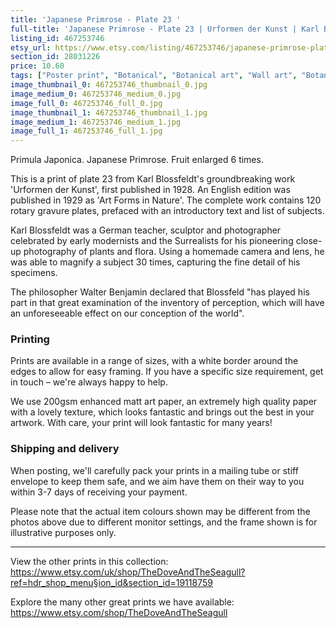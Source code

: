 ```yaml
---
title: 'Japanese Primrose - Plate 23 '
full-title: 'Japanese Primrose - Plate 23 | Urformen der Kunst | Karl Blossfeldt | Botanical print, wall art, room decor, black & white, sepia, vintage'
listing_id: 467253746
etsy_url: https://www.etsy.com/listing/467253746/japanese-primrose-plate-23-urformen-der?utm_source=site&utm_medium=api&utm_campaign=api
section_id: 28031226
price: 10.60
tags: ["Poster print", "Botanical", "Botanical art", "Wall art", "Botanical poster", "Photograph", "Vintage", "Black and white", "Sepia", "Minimal", "High quality print", "Botanical print", "Urformen der Kunst"]
image_thumbnail_0: 467253746_thumbnail_0.jpg
image_medium_0: 467253746_medium_0.jpg
image_full_0: 467253746_full_0.jpg
image_thumbnail_1: 467253746_thumbnail_1.jpg
image_medium_1: 467253746_medium_1.jpg
image_full_1: 467253746_full_1.jpg
---
```

Primula Japonica. Japanese Primrose. Fruit enlarged 6 times.

This is a print of plate 23 from Karl Blossfeldt&#39;s groundbreaking work &#39;Urformen der Kunst&#39;, first published in 1928. An English edition was published in 1929 as &#39;Art Forms in Nature&#39;. The complete work contains 120 rotary gravure plates, prefaced with an introductory text and list of subjects.

Karl Blossfeldt was a German teacher, sculptor and photographer celebrated by early modernists and the Surrealists for his pioneering close-up photography of plants and flora. Using a homemade camera and lens, he was able to magnify a subject 30 times, capturing the fine detail of his specimens.

The philosopher Walter Benjamin declared that Blossfeld &quot;has played his part in that great examination of the inventory of perception, which will have an unforeseeable effect on our conception of the world&quot;. 

### Printing

Prints are available in a range of sizes, with a white border around the edges to allow for easy framing. If you have a specific size requirement, get in touch – we&#39;re always happy to help.

We use 200gsm enhanced matt art paper, an extremely high quality paper with a lovely texture, which looks fantastic and brings out the best in your artwork. With care, your print will look fantastic for many years!

### Shipping and delivery

When posting, we&#39;ll carefully pack your prints in a mailing tube or stiff envelope to keep them safe, and we aim have them on their way to you within 3-7 days of receiving your payment.

Please note that the actual item colours shown may be different from the photos above due to different monitor settings, and the frame shown is for illustrative purposes only.

---

View the other prints in this collection: https://www.etsy.com/uk/shop/TheDoveAndTheSeagull?ref=hdr_shop_menu§ion_id&section_id=19118759

Explore the many other great prints we have available: https://www.etsy.com/shop/TheDoveAndTheSeagull
